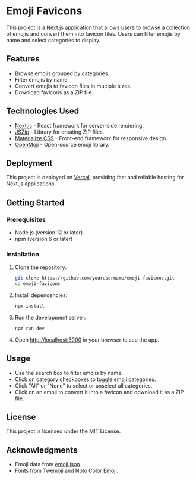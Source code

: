 # Emoji Favicons

This project is a Next.js application that allows users to browse a collection of emojis and convert them into favicon files. Users can filter emojis by name and select categories to display.

## Features

- Browse emojis grouped by categories.
- Filter emojis by name.
- Convert emojis to favicon files in multiple sizes.
- Download favicons as a ZIP file.

## Technologies Used

- [Next.js](https://nextjs.org/) - React framework for server-side rendering.
- [JSZip](https://stuk.github.io/jszip/) - Library for creating ZIP files.
- [Materialize CSS](https://materializecss.com/) - Front-end framework for responsive design.
- [OpenMoji](https://openmoji.org/) - Open-source emoji library.

## Deployment

This project is deployed on [Vercel](https://vercel.com/), providing fast and reliable hosting for Next.js applications.

## Getting Started

### Prerequisites

- Node.js (version 12 or later)
- npm (version 6 or later)

### Installation

1. Clone the repository:

   ```bash
   git clone https://github.com/yourusername/emoji-favicons.git
   cd emoji-favicons
   ```

2. Install dependencies:

   ```bash
   npm install
   ```

3. Run the development server:

   ```bash
   npm run dev
   ```

4. Open [http://localhost:3000](http://localhost:3000) in your browser to see the app.

## Usage

- Use the search box to filter emojis by name.
- Click on category checkboxes to toggle emoji categories.
- Click "All" or "None" to select or unselect all categories.
- Click on an emoji to convert it into a favicon and download it as a ZIP file.

## License

This project is licensed under the MIT License.

## Acknowledgments

- Emoji data from [emoji.json](https://github.com/iamcal/emoji-data).
- Fonts from [Twemoji](https://twemoji.twitter.com/) and [Noto Color Emoji](https://www.google.com/get/noto/).

